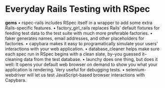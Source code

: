 Everyday Rails Testing with RSpec
====

**gems**
• rspec-rails includes RSpec itself in a wrapper to add some extra Rails-specific features.
• factory_girl_rails replaces Rails’ default fixtures for feeding test data to the test suite with much more preferable factories.
• faker generates names, email addresses, and other placeholders for factories.
• capybara makes it easy to programatically simulate your users’ interactions
with your web application.
• database_cleaner helps make sure each spec run in RSpec begins with a clean
slate, by–you guessed it–cleaning data from the test database.
• launchy does one thing, but does it well: It opens your default web browser on demand to show you what your application is rendering. Very useful for
debugging tests.
• selenium-webdriver will let us test JavaScript-based browser interactions with
Capybara.
